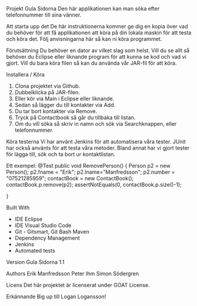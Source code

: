 Projekt Gula Sidorna 
Den här applikationen kan man söka efter telefonnummer till sina vänner. 

Att starta upp det De här instruktionerna kommer ge dig en kopia över vad du behöver för att få applikationen att köra på din lokala maskin för att testa och köra det. Följ anvisningarna här så kan ni köra programmet. 

Förutsättning 
Du behöver en dator av vilket slag som helst. Vill du se allt så behöver du Eclipse eller liknande program för att kunna se kod och vad vi gjort. Vill du bara köra filen så kan du använda vår JAR-fil för att köra. 

Installera / Köra
1. Clona projektet via Github. 
2. Dubbelklicka på JAR-filen. 
3. Eller kör via Main i Eclipse eller liknande. 
4. Sedan så lägger du till kontakter via Add. 
5. Du tar bort kontakter via Remove. 
6. Tryck på Contactbook så går du tillbaka till listan. 
7. Om du vill söka så skriv in namn och sök via Searchknappen, eller telefonnummer.

Köra testerna 
Vi har använt Jenkins för att automatisera våra tester. JUnit har också använts för att testa våra metoder. Bland annat har vi gjort tester för lägga till, sök och ta bort ur kontaktlistan. 

Ett exempel: 
@Test 
public void RemovePerson() {
Person p2 = new Person(); 
p2.fname = "Erik"; 
p2.lname="Manfredsson";
p2.number = "07521285959"; 
contactBook = new ContactBook();
contactBook.p.remove(p2); 
assertNotEquals(0, contactBook.p.size()-1); 
    
}

Built With 
- IDE Eclipse 
- IDE Visual Studio Code 
- Git - Gitsmart, Git Bash Maven 
- Dependency Management 
- Jenkins 
- Automated tests 

Version Gula Sidorna 1.1 

Authors 
Erik Manfredsson 
Peter Ihm 
Simon Södergren 

Licens Det här projektet är licenserat under GOAT License. 

Erkännande Big up till Logan Logansson! 
